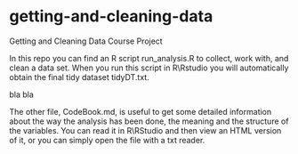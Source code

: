 # getting-and-cleaning-data
Getting and Cleaning Data Course Project 

In this repo you can find an R script run_analysis.R to collect, work with, and clean a data set.
When you run this script in R\Rstudio you will automatically obtain the final tidy dataset tidyDT.txt.

bla bla



The other file, CodeBook.md, is useful to get some detailed information about the way the analysis has been done,
the meaning and the structure of the variables. You can read it in R\RStudio and then view an HTML version of it, or you can simply open the file with a txt reader.






